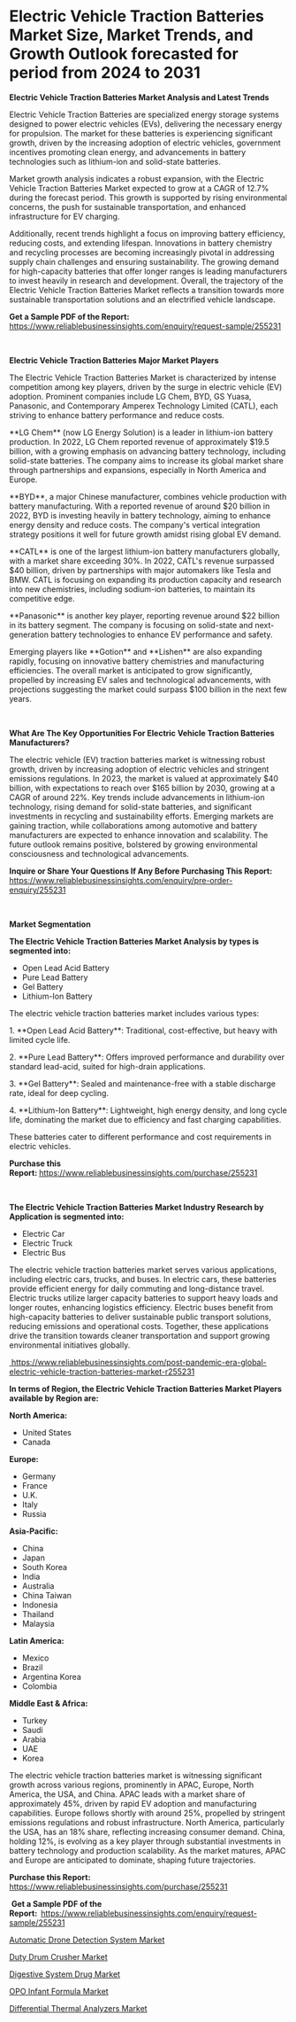 <p><h1>Electric Vehicle Traction Batteries Market Size, Market Trends, and Growth Outlook forecasted for period from 2024 to 2031</h1></p><p><strong>Electric Vehicle Traction Batteries Market Analysis and Latest Trends</strong></p>
<p><p>Electric Vehicle Traction Batteries are specialized energy storage systems designed to power electric vehicles (EVs), delivering the necessary energy for propulsion. The market for these batteries is experiencing significant growth, driven by the increasing adoption of electric vehicles, government incentives promoting clean energy, and advancements in battery technologies such as lithium-ion and solid-state batteries. </p><p>Market growth analysis indicates a robust expansion, with the Electric Vehicle Traction Batteries Market expected to grow at a CAGR of 12.7% during the forecast period. This growth is supported by rising environmental concerns, the push for sustainable transportation, and enhanced infrastructure for EV charging. </p><p>Additionally, recent trends highlight a focus on improving battery efficiency, reducing costs, and extending lifespan. Innovations in battery chemistry and recycling processes are becoming increasingly pivotal in addressing supply chain challenges and ensuring sustainability. The growing demand for high-capacity batteries that offer longer ranges is leading manufacturers to invest heavily in research and development. Overall, the trajectory of the Electric Vehicle Traction Batteries Market reflects a transition towards more sustainable transportation solutions and an electrified vehicle landscape.</p></p>
<p><strong>Get a Sample PDF of the Report:&nbsp;</strong> <a href="https://www.reliablebusinessinsights.com/enquiry/request-sample/255231?utm_campaign=39&utm_medium=2&utm_source=Github&utm_content=ia&utm_term=31102024&utm_id=electric-vehicle-traction-batteries">https://www.reliablebusinessinsights.com/enquiry/request-sample/255231</a></p>
<p>&nbsp;</p>
<p><strong>Electric Vehicle Traction Batteries Major Market Players</strong></p>
<p><p>The Electric Vehicle Traction Batteries Market is characterized by intense competition among key players, driven by the surge in electric vehicle (EV) adoption. Prominent companies include LG Chem, BYD, GS Yuasa, Panasonic, and Contemporary Amperex Technology Limited (CATL), each striving to enhance battery performance and reduce costs.</p><p>**LG Chem** (now LG Energy Solution) is a leader in lithium-ion battery production. In 2022, LG Chem reported revenue of approximately $19.5 billion, with a growing emphasis on advancing battery technology, including solid-state batteries. The company aims to increase its global market share through partnerships and expansions, especially in North America and Europe.</p><p>**BYD**, a major Chinese manufacturer, combines vehicle production with battery manufacturing. With a reported revenue of around $20 billion in 2022, BYD is investing heavily in battery technology, aiming to enhance energy density and reduce costs. The company's vertical integration strategy positions it well for future growth amidst rising global EV demand.</p><p>**CATL** is one of the largest lithium-ion battery manufacturers globally, with a market share exceeding 30%. In 2022, CATL's revenue surpassed $40 billion, driven by partnerships with major automakers like Tesla and BMW. CATL is focusing on expanding its production capacity and research into new chemistries, including sodium-ion batteries, to maintain its competitive edge.</p><p>**Panasonic** is another key player, reporting revenue around $22 billion in its battery segment. The company is focusing on solid-state and next-generation battery technologies to enhance EV performance and safety.</p><p>Emerging players like **Gotion** and **Lishen** are also expanding rapidly, focusing on innovative battery chemistries and manufacturing efficiencies. The overall market is anticipated to grow significantly, propelled by increasing EV sales and technological advancements, with projections suggesting the market could surpass $100 billion in the next few years.</p></p>
<p>&nbsp;</p>
<p><strong>What Are The Key Opportunities For Electric Vehicle Traction Batteries Manufacturers?</strong></p>
<p><p>The electric vehicle (EV) traction batteries market is witnessing robust growth, driven by increasing adoption of electric vehicles and stringent emissions regulations. In 2023, the market is valued at approximately $40 billion, with expectations to reach over $165 billion by 2030, growing at a CAGR of around 22%. Key trends include advancements in lithium-ion technology, rising demand for solid-state batteries, and significant investments in recycling and sustainability efforts. Emerging markets are gaining traction, while collaborations among automotive and battery manufacturers are expected to enhance innovation and scalability. The future outlook remains positive, bolstered by growing environmental consciousness and technological advancements.</p></p>
<p><strong>Inquire or Share Your Questions If Any Before Purchasing This Report:</strong> <a href="https://www.reliablebusinessinsights.com/enquiry/pre-order-enquiry/255231?utm_campaign=39&utm_medium=2&utm_source=Github&utm_content=ia&utm_term=31102024&utm_id=electric-vehicle-traction-batteries">https://www.reliablebusinessinsights.com/enquiry/pre-order-enquiry/255231</a></p>
<p>&nbsp;</p>
<p><strong>Market Segmentation</strong></p>
<p><strong>The Electric Vehicle Traction Batteries Market Analysis by types is segmented into:</strong></p>
<p><ul><li>Open Lead Acid Battery</li><li>Pure Lead Battery</li><li>Gel Battery</li><li>Lithium-Ion Battery</li></ul></p>
<p><p>The electric vehicle traction batteries market includes various types: </p><p>1. **Open Lead Acid Battery**: Traditional, cost-effective, but heavy with limited cycle life.</p><p>2. **Pure Lead Battery**: Offers improved performance and durability over standard lead-acid, suited for high-drain applications.</p><p>3. **Gel Battery**: Sealed and maintenance-free with a stable discharge rate, ideal for deep cycling.</p><p>4. **Lithium-Ion Battery**: Lightweight, high energy density, and long cycle life, dominating the market due to efficiency and fast charging capabilities. </p><p>These batteries cater to different performance and cost requirements in electric vehicles.</p></p>
<p><strong>Purchase this Report:&nbsp;</strong><a href="https://www.reliablebusinessinsights.com/purchase/255231?utm_campaign=39&utm_medium=2&utm_source=Github&utm_content=ia&utm_term=31102024&utm_id=electric-vehicle-traction-batteries">https://www.reliablebusinessinsights.com/purchase/255231</a></p>
<p>&nbsp;</p>
<p><strong>The Electric Vehicle Traction Batteries Market Industry Research by Application is segmented into:</strong></p>
<p><ul><li>Electric Car</li><li>Electric Truck</li><li>Electric Bus</li></ul></p>
<p><p>The electric vehicle traction batteries market serves various applications, including electric cars, trucks, and buses. In electric cars, these batteries provide efficient energy for daily commuting and long-distance travel. Electric trucks utilize larger capacity batteries to support heavy loads and longer routes, enhancing logistics efficiency. Electric buses benefit from high-capacity batteries to deliver sustainable public transport solutions, reducing emissions and operational costs. Together, these applications drive the transition towards cleaner transportation and support growing environmental initiatives globally.</p></p>
<p><a href="https://www.reliablebusinessinsights.com/post-pandemic-era-global-electric-vehicle-traction-batteries-market-r255231?utm_campaign=39&utm_medium=2&utm_source=Github&utm_content=ia&utm_term=31102024&utm_id=electric-vehicle-traction-batteries">&nbsp;https://www.reliablebusinessinsights.com/post-pandemic-era-global-electric-vehicle-traction-batteries-market-r255231</a></p>
<p><strong>In terms of Region, the Electric Vehicle Traction Batteries Market Players available by Region are:</strong></p>
<p>
    <p> <strong> North America: </strong>
        <ul>
            <li>United States</li>
            <li>Canada</li>
        </ul>
        </p> 
    <p> <strong> Europe: </strong>
        <ul>
            <li>Germany</li>
            <li>France</li>
            <li>U.K.</li>
            <li>Italy</li>
            <li>Russia</li>
        </ul>
        </p> 
    <p> <strong> Asia-Pacific: </strong>
        <ul>
            <li>China</li>
            <li>Japan</li>
            <li>South Korea</li>
            <li>India</li>
            <li>Australia</li>
            <li>China Taiwan</li>
            <li>Indonesia</li>
            <li>Thailand</li>
            <li>Malaysia</li>
        </ul>
        </p> 
    <p> <strong> Latin America: </strong>
        <ul>
            <li>Mexico</li>
            <li>Brazil</li>
            <li>Argentina Korea</li>
            <li>Colombia</li>
        </ul>
        </p> 
    <p> <strong> Middle East & Africa: </strong>
        <ul>
            <li>Turkey</li>
            <li>Saudi</li>
            <li>Arabia</li>
            <li>UAE</li>
            <li>Korea</li>
        </ul>
    </p>
    </p>
<p><p>The electric vehicle traction batteries market is witnessing significant growth across various regions, prominently in APAC, Europe, North America, the USA, and China. APAC leads with a market share of approximately 45%, driven by rapid EV adoption and manufacturing capabilities. Europe follows shortly with around 25%, propelled by stringent emissions regulations and robust infrastructure. North America, particularly the USA, has an 18% share, reflecting increasing consumer demand. China, holding 12%, is evolving as a key player through substantial investments in battery technology and production scalability. As the market matures, APAC and Europe are anticipated to dominate, shaping future trajectories.</p></p>
<p><strong>Purchase this Report: </strong><a href="https://www.reliablebusinessinsights.com/purchase/255231?utm_campaign=39&utm_medium=2&utm_source=Github&utm_content=ia&utm_term=31102024&utm_id=electric-vehicle-traction-batteries">https://www.reliablebusinessinsights.com/purchase/255231</a></p>
<p>&nbsp;<strong>Get a Sample PDF of the Report:&nbsp;&nbsp;</strong><a href="https://www.reliablebusinessinsights.com/enquiry/request-sample/255231?utm_campaign=39&utm_medium=2&utm_source=Github&utm_content=ia&utm_term=31102024&utm_id=electric-vehicle-traction-batteries">https://www.reliablebusinessinsights.com/enquiry/request-sample/255231</a></p>
<p><strong></strong></p>
<p><p><a href="https://issuu.com/reportprime-2/docs/automatic-drone-detection-system-ma_a8390dd43e4215?utm_campaign=39&utm_medium=2&utm_source=Github&utm_content=ia&utm_term=31102024&utm_id=electric-vehicle-traction-batteries">Automatic Drone Detection System Market</a></p><p><a href="https://issuu.com/reportprime-2/docs/duty-drum-crusher-market-size-2030._8a4eb1a43988ee?utm_campaign=39&utm_medium=2&utm_source=Github&utm_content=ia&utm_term=31102024&utm_id=electric-vehicle-traction-batteries">Duty Drum Crusher Market</a></p><p><a href="https://github.com/elseludvikoh/Market-Research-Report-List-1/blob/main/digestive-system-drug-market.md?utm_campaign=39&utm_medium=2&utm_source=Github&utm_content=ia&utm_term=31102024&utm_id=electric-vehicle-traction-batteries">Digestive System Drug Market</a></p><p><a href="https://www.linkedin.com/pulse/opo-infant-formula-market-size-growth-industry-analysis-ks61c?utm_campaign=39&utm_medium=2&utm_source=Github&utm_content=ia&utm_term=31102024&utm_id=electric-vehicle-traction-batteries">OPO Infant Formula Market</a></p><p><a href="https://github.com/ibbiechinotit/Market-Research-Report-List-1/blob/main/differential-thermal-analyzers-market.md?utm_campaign=39&utm_medium=2&utm_source=Github&utm_content=ia&utm_term=31102024&utm_id=electric-vehicle-traction-batteries">Differential Thermal Analyzers Market</a></p></p>